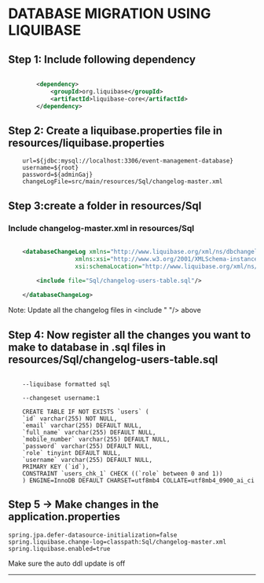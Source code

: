 # DATABASE MIGRATION USING LIQUIBASE

## Step 1: Include following dependency

```xml

		<dependency>
			<groupId>org.liquibase</groupId>
			<artifactId>liquibase-core</artifactId>
		</dependency>

```

## Step 2: Create a liquibase.properties file in resources/liquibase.properties

```
	url=${jdbc:mysql://localhost:3306/event-management-database}
	username=${root}
	password=${adminGaj}
	changeLogFile=src/main/resources/Sql/changelog-master.xml
```


## Step 3:create a folder in resources/Sql

###  Include changelog-master.xml in resources/Sql

```xml
	
	<databaseChangeLog xmlns="http://www.liquibase.org/xml/ns/dbchangelog"
                   xmlns:xsi="http://www.w3.org/2001/XMLSchema-instance"
                   xsi:schemaLocation="http://www.liquibase.org/xml/ns/dbchangelog http://www.liquibase.org/xml/ns/dbchangelog/dbchangelog-3.2.xsd">

    	<include file="Sql/changelog-users-table.sql"/>
    
	</databaseChangeLog>
```
Note: Update all the changelog files in <include " "/> above

## Step 4: Now register all the changes you want to make to database in .sql files in resources/Sql/changelog-users-table.sql

```roomsql

	--liquibase formatted sql

	--changeset username:1

	CREATE TABLE IF NOT EXISTS `users` (
 	`id` varchar(255) NOT NULL,
  	`email` varchar(255) DEFAULT NULL,
 	`full_name` varchar(255) DEFAULT NULL,
  	`mobile_number` varchar(255) DEFAULT NULL,
  	`password` varchar(255) DEFAULT NULL,
  	`role` tinyint DEFAULT NULL,
  	`username` varchar(255) DEFAULT NULL,
  	PRIMARY KEY (`id`),
  	CONSTRAINT `users_chk_1` CHECK ((`role` between 0 and 1))
	) ENGINE=InnoDB DEFAULT CHARSET=utf8mb4 COLLATE=utf8mb4_0900_ai_ci
```


## Step 5 -> Make changes in the application.properties

	spring.jpa.defer-datasource-initialization=false
	spring.liquibase.change-log=classpath:Sql/changelog-master.xml
	spring.liquibase.enabled=true

Make sure the auto ddl update is off

------------------------------------------------------------------------------------------------------------------------
	
